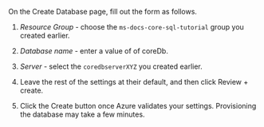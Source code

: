 On the Create Database page, fill out the form as follows.
1. *Resource Group* - choose the `ms-docs-core-sql-tutorial` group you created earlier.

1. *Database name* - enter a value of of coreDb.

1. *Server* - select the `coredbserverXYZ` you created earlier.  

1. Leave the rest of the settings at their default, and then click Review + create.

1. Click the Create button once Azure validates your settings. Provisioning the database may take a few minutes.
